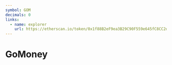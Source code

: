```yaml
---
symbol: GOM
decimals: 0
links:
  - name: explorer
    url: https://etherscan.io/token/0x1f88B2eF9ea3B29C90F559e645fC8CC2dc6F5b27
---
```


# GoMoney
